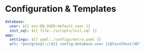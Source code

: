 # Configuration & Templates

<!-- 
Explain how `resolve_templates()` works:
- env: `${{ env:VAR[:DEFAULT] }}`
- file: `${{ file:PATH }}`
- yaml: `${{ yaml:PATH }}`
- config: `${{ config:dot.notation.path }}`
Discuss recursion, error handling, defaults.
-->

```yaml
database:
  user: ${{ env:DB_USER:default_user }}
  init_sql: ${{ file:./scripts/init.sql }}
app:
  settings: ${{ yaml:./configs/extra.yaml }}
  url: "postgresql://${{ config:database.user }}@localhost/db"
```